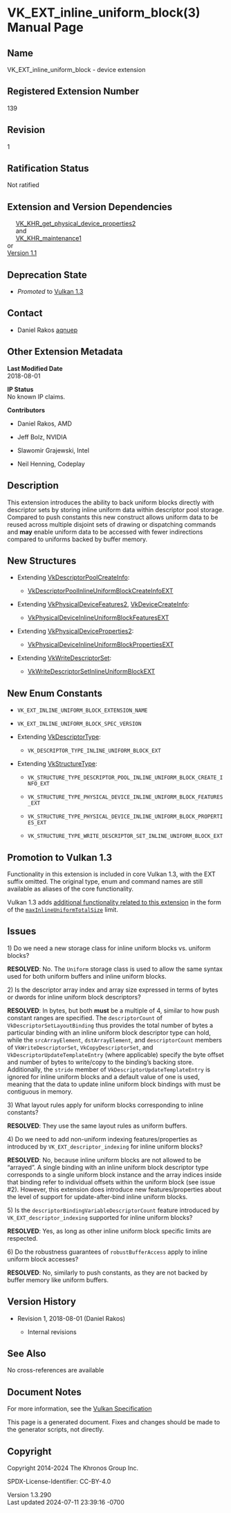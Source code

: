 # VK_EXT_inline_uniform_block(3) Manual Page

## Name

VK_EXT_inline_uniform_block - device extension



## <a href="#_registered_extension_number" class="anchor"></a>Registered Extension Number

139

## <a href="#_revision" class="anchor"></a>Revision

1

## <a href="#_ratification_status" class="anchor"></a>Ratification Status

Not ratified

## <a href="#_extension_and_version_dependencies" class="anchor"></a>Extension and Version Dependencies

    
[VK_KHR_get_physical_device_properties2](https://registry.khronos.org/vulkan/specs/1.3-extensions/man/html/VK_KHR_get_physical_device_properties2.html)  
     and  
     [VK_KHR_maintenance1](https://registry.khronos.org/vulkan/specs/1.3-extensions/man/html/VK_KHR_maintenance1.html)  
or  
[Version 1.1](#versions-1.1)  

## <a href="#_deprecation_state" class="anchor"></a>Deprecation State

- *Promoted* to <a
  href="https://registry.khronos.org/vulkan/specs/1.3-extensions/html/vkspec.html#versions-1.3-promotions"
  target="_blank" rel="noopener">Vulkan 1.3</a>

## <a href="#_contact" class="anchor"></a>Contact

- Daniel Rakos <a
  href="https://github.com/KhronosGroup/Vulkan-Docs/issues/new?body=%5BVK_EXT_inline_uniform_block%5D%20@aqnuep%0A*Here%20describe%20the%20issue%20or%20question%20you%20have%20about%20the%20VK_EXT_inline_uniform_block%20extension*"
  target="_blank" rel="nofollow noopener"><em></em>aqnuep</a>

## <a href="#_other_extension_metadata" class="anchor"></a>Other Extension Metadata

**Last Modified Date**  
2018-08-01

**IP Status**  
No known IP claims.

**Contributors**  
- Daniel Rakos, AMD

- Jeff Bolz, NVIDIA

- Slawomir Grajewski, Intel

- Neil Henning, Codeplay

## <a href="#_description" class="anchor"></a>Description

This extension introduces the ability to back uniform blocks directly
with descriptor sets by storing inline uniform data within descriptor
pool storage. Compared to push constants this new construct allows
uniform data to be reused across multiple disjoint sets of drawing or
dispatching commands and **may** enable uniform data to be accessed with
fewer indirections compared to uniforms backed by buffer memory.

## <a href="#_new_structures" class="anchor"></a>New Structures

- Extending
  [VkDescriptorPoolCreateInfo](https://registry.khronos.org/vulkan/specs/1.3-extensions/man/html/VkDescriptorPoolCreateInfo.html):

  - [VkDescriptorPoolInlineUniformBlockCreateInfoEXT](https://registry.khronos.org/vulkan/specs/1.3-extensions/man/html/VkDescriptorPoolInlineUniformBlockCreateInfoEXT.html)

- Extending [VkPhysicalDeviceFeatures2](https://registry.khronos.org/vulkan/specs/1.3-extensions/man/html/VkPhysicalDeviceFeatures2.html),
  [VkDeviceCreateInfo](https://registry.khronos.org/vulkan/specs/1.3-extensions/man/html/VkDeviceCreateInfo.html):

  - [VkPhysicalDeviceInlineUniformBlockFeaturesEXT](https://registry.khronos.org/vulkan/specs/1.3-extensions/man/html/VkPhysicalDeviceInlineUniformBlockFeaturesEXT.html)

- Extending
  [VkPhysicalDeviceProperties2](https://registry.khronos.org/vulkan/specs/1.3-extensions/man/html/VkPhysicalDeviceProperties2.html):

  - [VkPhysicalDeviceInlineUniformBlockPropertiesEXT](https://registry.khronos.org/vulkan/specs/1.3-extensions/man/html/VkPhysicalDeviceInlineUniformBlockPropertiesEXT.html)

- Extending [VkWriteDescriptorSet](https://registry.khronos.org/vulkan/specs/1.3-extensions/man/html/VkWriteDescriptorSet.html):

  - [VkWriteDescriptorSetInlineUniformBlockEXT](https://registry.khronos.org/vulkan/specs/1.3-extensions/man/html/VkWriteDescriptorSetInlineUniformBlockEXT.html)

## <a href="#_new_enum_constants" class="anchor"></a>New Enum Constants

- `VK_EXT_INLINE_UNIFORM_BLOCK_EXTENSION_NAME`

- `VK_EXT_INLINE_UNIFORM_BLOCK_SPEC_VERSION`

- Extending [VkDescriptorType](https://registry.khronos.org/vulkan/specs/1.3-extensions/man/html/VkDescriptorType.html):

  - `VK_DESCRIPTOR_TYPE_INLINE_UNIFORM_BLOCK_EXT`

- Extending [VkStructureType](https://registry.khronos.org/vulkan/specs/1.3-extensions/man/html/VkStructureType.html):

  - `VK_STRUCTURE_TYPE_DESCRIPTOR_POOL_INLINE_UNIFORM_BLOCK_CREATE_INFO_EXT`

  - `VK_STRUCTURE_TYPE_PHYSICAL_DEVICE_INLINE_UNIFORM_BLOCK_FEATURES_EXT`

  - `VK_STRUCTURE_TYPE_PHYSICAL_DEVICE_INLINE_UNIFORM_BLOCK_PROPERTIES_EXT`

  - `VK_STRUCTURE_TYPE_WRITE_DESCRIPTOR_SET_INLINE_UNIFORM_BLOCK_EXT`

## <a href="#_promotion_to_vulkan_1_3" class="anchor"></a>Promotion to Vulkan 1.3

Functionality in this extension is included in core Vulkan 1.3, with the
EXT suffix omitted. The original type, enum and command names are still
available as aliases of the core functionality.

Vulkan 1.3 adds <a
href="https://registry.khronos.org/vulkan/specs/1.3-extensions/html/vkspec.html#versions-1.3-new-features"
target="_blank" rel="noopener">additional functionality related to this
extension</a> in the form of the <a
href="https://registry.khronos.org/vulkan/specs/1.3-extensions/html/vkspec.html#limits-maxInlineUniformTotalSize"
target="_blank"
rel="noopener"><code>maxInlineUniformTotalSize</code></a> limit.

## <a href="#_issues" class="anchor"></a>Issues

1\) Do we need a new storage class for inline uniform blocks vs. uniform
blocks?

**RESOLVED**: No. The `Uniform` storage class is used to allow the same
syntax used for both uniform buffers and inline uniform blocks.

2\) Is the descriptor array index and array size expressed in terms of
bytes or dwords for inline uniform block descriptors?

**RESOLVED**: In bytes, but both **must** be a multiple of 4, similar to
how push constant ranges are specified. The `descriptorCount` of
`VkDescriptorSetLayoutBinding` thus provides the total number of bytes a
particular binding with an inline uniform block descriptor type can
hold, while the `srcArrayElement`, `dstArrayElement`, and
`descriptorCount` members of `VkWriteDescriptorSet`,
`VkCopyDescriptorSet`, and `VkDescriptorUpdateTemplateEntry` (where
applicable) specify the byte offset and number of bytes to write/copy to
the binding’s backing store. Additionally, the `stride` member of
`VkDescriptorUpdateTemplateEntry` is ignored for inline uniform blocks
and a default value of one is used, meaning that the data to update
inline uniform block bindings with must be contiguous in memory.

3\) What layout rules apply for uniform blocks corresponding to inline
constants?

**RESOLVED**: They use the same layout rules as uniform buffers.

4\) Do we need to add non-uniform indexing features/properties as
introduced by `VK_EXT_descriptor_indexing` for inline uniform blocks?

**RESOLVED**: No, because inline uniform blocks are not allowed to be
“arrayed”. A single binding with an inline uniform block descriptor type
corresponds to a single uniform block instance and the array indices
inside that binding refer to individual offsets within the uniform block
(see issue \#2). However, this extension does introduce new
features/properties about the level of support for update-after-bind
inline uniform blocks.

5\) Is the `descriptorBindingVariableDescriptorCount` feature introduced
by `VK_EXT_descriptor_indexing` supported for inline uniform blocks?

**RESOLVED**: Yes, as long as other inline uniform block specific limits
are respected.

6\) Do the robustness guarantees of `robustBufferAccess` apply to inline
uniform block accesses?

**RESOLVED**: No, similarly to push constants, as they are not backed by
buffer memory like uniform buffers.

## <a href="#_version_history" class="anchor"></a>Version History

- Revision 1, 2018-08-01 (Daniel Rakos)

  - Internal revisions

## <a href="#_see_also" class="anchor"></a>See Also

No cross-references are available

## <a href="#_document_notes" class="anchor"></a>Document Notes

For more information, see the <a
href="https://registry.khronos.org/vulkan/specs/1.3-extensions/html/vkspec.html#VK_EXT_inline_uniform_block"
target="_blank" rel="noopener">Vulkan Specification</a>

This page is a generated document. Fixes and changes should be made to
the generator scripts, not directly.

## <a href="#_copyright" class="anchor"></a>Copyright

Copyright 2014-2024 The Khronos Group Inc.

SPDX-License-Identifier: CC-BY-4.0

Version 1.3.290  
Last updated 2024-07-11 23:39:16 -0700
